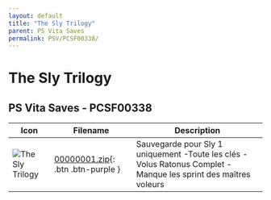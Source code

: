```yaml
---
layout: default
title: "The Sly Trilogy"
parent: PS Vita Saves
permalink: PSV/PCSF00338/
---
```

# The Sly Trilogy

## PS Vita Saves - PCSF00338

| Icon | Filename | Description |
|------|----------|-------------|
| ![The Sly Trilogy](https://github.com/bucanero/apollo-vita/raw/main/sce_sys/icon0.png) | [00000001.zip](00000001.zip){: .btn .btn-purple } | Sauvegarde pour Sly 1 uniquement -Toute les clés -Volus Ratonus Complet -Manque les sprint des maîtres voleurs  |

